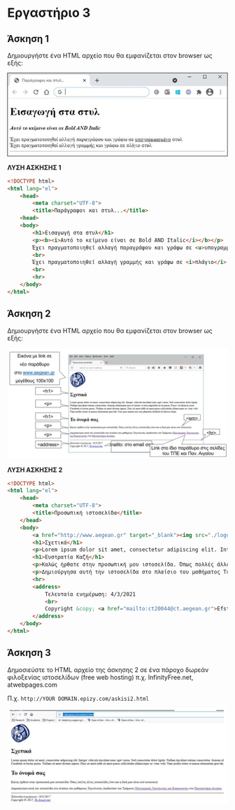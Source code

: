 # Εργαστήριο 3

## Άσκηση 1

Δημιουργήστε ένα HTML αρχείο που θα εμφανίζεται στον browser ως εξής:

![Lab 3 Exercise 1](../images/lab3-ex1.png)

**ΛΥΣΗ ΑΣΚΗΣΗΣ 1**

```html
<!DOCTYPE html>
<html lang="el">
    <head>
        <meta charset="UTF-8">
        <title>Παράγραφοι και στυλ...</title>
    <head>
    <body>
        <h1>Εισαγωγή στα στυλ</h1>
        <p><b><i>Αυτό το κείμενο είναι σε Bold AND Italic</i></b></p>
        Έχει πραγματοποιηθεί αλλαγή παραγράφου και γράφω σε <u>υπογραμμισμένο</u> στυλ
        <br>
        Έχει πραγματοποιηθεί αλλαγή γραμμής και γράφω σε <i>πλάγιο</i> στυλ
        <br>
        <hr>
    </body>
</html>
```

## Άσκηση 2

Δημιουργήστε ένα HTML αρχείο που θα εμφανίζεται στον browser ως εξής:

![Lab 3 Exercise 2](../images/lab3-ex2.jpg)

**ΛΥΣΗ ΑΣΚΗΣΗΣ 2**

```html
<!DOCTYPE html>
<html lang="el">
    <head>
        <meta charset="UTF-8">
        <title>Προσωπική ιστοσελίδα</title>
    </head>
    <body>
        <a href="http://www.aegean.gr" target="_blank"><img src="./logo.png" width=100 height=100></a>
        <h1>Σχετικά</h1>
        <p>Lorem ipsum dolor sit amet, consectetur adipiscing elit. Integer vehicula tincidunt nunc eget varius. Sed consectetur dolor ligula. Nullam tincidunt rutrum consectetur. Aenean elementum arcu et lorem viverra imperdiet ut ut massa. Fusce vel rhoncus risus. Curabitur et luctus purus. Nullam sit amet dictum sapien. Duis sit amet nibh sit amet purus sollicitudin ullamcorper ac vitae velit. Nam mollis tortor et massa elementum gravida. Cras quis mauris nec nisi pharetra eleifend id ultrices diam. </p>
        <h1>Ευστρατία Καζή</h1>
        <p>Καλώς ήρθατε στην προσωπική μου ιστοσελίδα. Όπως πολλές άλλες ιστοσελίδες έτσι και η δική μου είναι <em>υπό κατασκευή</em>.</p>
        <p>Δημιούργησα αυτή την ιστοσελίδα στο πλαίσιο του μαθήματος Τεχνολογίες Διαδικτύου του Τμήματος <a href="http://www.ct.aegean.gr/">Πολιτισμικής Τεχνολογίας και Επικοινωνίας</a>στο<a href="http://www.aegean.gr">Πανεπιστήμιο Αιγαίου</a>.</p>
        <hr>
        <address>
            Τελευταία ενημέρωση: 4/3/2021
            <br>
            Copyright &copy; <a href="mailto:ct20044@ct.aegean.gr">Efstratia Kazi</a>
        </address>
    </body>
</html>
```

## Άσκηση 3

Δημoσιεύστε το HTML αρχείο της άσκησης 2 σε ένα πάροχο δωρεάν φιλοξενίας ιστοσελίδων (free web hosting) π.χ. InfinityFree.net, atwebpages.com

Π.χ. `http://YOUR DOMAIN.epizy.com/askisi2.html`

![Lab 3 Exercise 3](../images/lab3-ex3.jpg)
